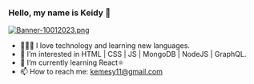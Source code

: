 ### Hello, my name is Keidy 👋

[![Banner-10012023.png](https://i.postimg.cc/j2Xm3p4Y/Banner-10012023.png)](https://postimg.cc/ctvFr5zF)

- 👩🏻‍💻 I love technology and learning new languages.
- 🤩 I’m interested in HTML | CSS | JS | MongoDB | NodeJS | GraphQL.
- 🌱 I’m currently learning React⚛️
- 📫 How to reach me: kemesy11@gmail.com
 

